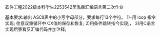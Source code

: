 软件工程2022级本科学生2253542吴泓霖汇编语言第二次作业

基本要求:输出 ASCII表中的小写字母部分，要求每行13个字符。
1)-用 loop 指令实现;
往意双重循环中 CX值的保存和恢复;
2)用条件跳转指今实现;，
3)用C语言实现后察看反汇编代码并加注释;
